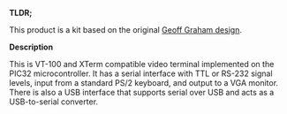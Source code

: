 **TLDR;**

This product is a kit based on the original [Geoff Graham design](http://geoffg.net/terminal.html).


**Description**

This is VT-100 and XTerm compatible video terminal implemented on the PIC32 microcontroller. It has a serial interface with TTL or RS-232 signal levels, input from a standard PS/2 keyboard, and output to a VGA monitor. There is also a USB interface that supports serial over USB and acts as a USB-to-serial converter.

